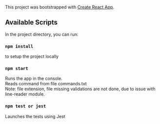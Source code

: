 This project was bootstrapped with [Create React App](https://github.com/facebook/create-react-app).

## Available Scripts

In the project directory, you can run:

### `npm install`

to setup the project locally<br>

### `npm start`

Runs the app in the console.<br>
Reads command from file commands.txt<br>
Note: file extension, file missing validations are not done, due to issue with line-reader module. <br>


### `npm test or jest`

Launches the tests using Jest<br>


